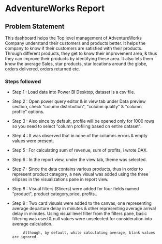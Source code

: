# AdventureWorks Report
 

## Problem Statement

This dashboard helps the Top level management of AdventureWorks Company understand their customers and products better. It helps the company to know if their customers are satisfied with their products. Through different products, they get to know their improvement area, & thus they can improve their products by identifying these area. It also lets them know the average Sales, star products, star locations around the globe, orders delivered, orders returned etc.



### Steps followed 

- Step 1 : Load data into Power BI Desktop, dataset is a csv file.
- Step 2 : Open power query editor & in view tab under Data preview section, check "column distribution", "column quality" & "column profile" options.
- Step 3 : Also since by default, profile will be opened only for 1000 rows so you need to select "column profiling based on entire dataset".
- Step 4 : It was observed that in none of the columns errors & empty values were present.
- Step 5 : For calculating sum of revenue, sum of profits, i wrote DAX. 
- Step 6 : In the report view, under the view tab, theme was selected.
- Step 7 : Since the data contains various products, thus in order to represent product category, a new visual was added using the three ellipses in the visualizations pane in report view. 
- Step 8 : Visual filters (Slicers) were added for four fields named "product", product category,price, profits..
- Step 9 : Two card visuals were added to the canvas, one representing average departure delay in minutes & other representing average arrival delay in minutes.
           Using visual level filter from the filters pane, basic filtering was used & null values were unselected for consideration into average calculation.
           
           Although, by default, while calculating average, blank values are ignored.
